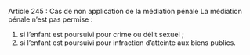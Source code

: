 Article 245 : Cas de non application de la médiation pénale
La médiation pénale n’est pas permise :
1.  si l’enfant est poursuivi pour crime ou délit sexuel ;
2.  si l’enfant est poursuivi pour infraction d’atteinte aux biens publics.